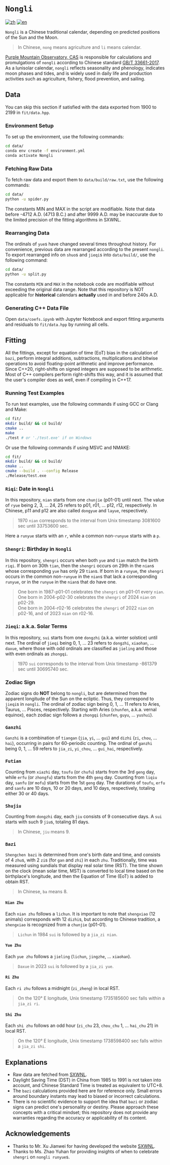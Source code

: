 # `Nongli`

[![zh](https://img.shields.io/badge/lang-zh-red.svg)](README-zh.md)
[![en](https://img.shields.io/badge/lang-en-blue.svg)](README-en.md)

`Nongli` is a Chinese traditional calendar, depending on predicted positions of the Sun and the Moon.

> In Chinese, `nong` means agriculture and `li` means calendar.

[Purple Mountain Observatory, CAS](http://english.pmo.cas.cn/) is responsible for calculations and promulgations of `nongli` according to Chinese standard [GB/T 33661-2017](https://std.samr.gov.cn/gb/search/gbDetailed?id=71F772D817FDD3A7E05397BE0A0AB82A). As a lunisolar calendar, `nongli` reflects seasonality and phenology, indicates moon phases and tides, and is widely used in daily life and production activities such as agriculture, fishery, flood prevention, and sailing.

## Data

You can skip this section if satisfied with the data exported from 1900 to 2199 in `fit/data.hpp`.

### Environment Setup

To set up the environment, use the following commands:

```bash
cd data/
conda env create -f environment.yml
conda activate Nongli
```

### Fetching Raw Data

To fetch raw data and export them to `data/build/raw.txt`, use the following commands:

```bash
cd data/
python -u spider.py
```

The constants MIN and MAX in the script are modifiable. Note that data before -4712 A.D. (4713 B.C.) and after 9999 A.D. may be inaccurate due to the limited precision of the fitting algorithms in SXWNL.

### Rearranging Data

The ordinals of `yue`s have changed several times throughout history. For convenience, previous data are rearranged according to the present `nongli`. To export rearranged info on `shuo`s and `jieqi`s into `data/build/`, use the following command:

```bash
cd data/
python -u split.py
```

The constants `MIN` and `MAX` in the notebook code are modifiable without exceeding the original data range. Note that this repository is NOT applicable for **historical** calendars **actually** used in and before 240s A.D.

### Generating C++ Data File

Open `data/coefs.ipynb` with Jupyter Notebook and export fitting arguments and residuals to `fit/data.hpp` by running all cells.

## Fitting

All the fittings, except for equation of time (EoT) bias in the calculation of `bazi`, perform integral additions, subtractions, multiplications and bitwise operations to avoid floating-point arithmetic and improve performance. Since C++20, right-shifts on signed integers are supposed to be arithmetic. Most of C++ compilers perform right-shifts this way, and it is assumed that the user's compiler does as well, even if compiling in C++17.

### Running Test Examples

To run test examples, use the following commands if using GCC or Clang and Make:

```bash
cd fit/
mkdir build/ && cd build/
cmake ..
make
./test # or './test.exe' if on Windows
```

Or use the following commands if using MSVC and NMAKE:

```bash
cd fit/
mkdir build/ && cd build/
cmake ..
cmake --build . --config Release
./Release/test.exe
```

### `Riqi`: Date in `Nongli`

In this repository, `nian` starts from one `chunjie` (p01-01) until next. The value of `ryue` being 2, 3, ... 24, 25 refers to p01, r01, ... p12, r12, respectively. In Chinese, p11 and p12 are also called `dongyue` and `layue`, respectively.

> 1970 `nian` corresponds to the interval from Unix timestamp 3081600 sec until 33753600 sec.

Here a `runyue` starts with an `r`, while a common non-`runyue` starts with a `p`.

### `Shengri`: Birthday in `Nongli`

In this repository, `shengri` occurs when both `yue` and `tian` match the birth `riqi`. If born on 30th `tian`, then the `shengri` occurs on 29th in the `nian`s whose corresponding `yue` has only 29 `tian`s. If born in a `runyue`, the `shengri` occurs in the common non-`runyue` in the `nian`s that lack a corresponding `runyue`, or in the `runyue` in the `nian`s that do have one.

> One born in 1987-p01-01 celebrates the `shengri` on p01-01 every `nian`.\
> One born in 2004-p02-30 celebrates the `shengri` of 2024 `nian` on p02-29.\
> One born in 2004-r02-16 celebrates the `shengri` of 2022 `nian` on p02-16, and of 2023 `nian` on r02-16.

### `Jieqi`: a.k.a. Solar Terms

In this repository, `sui` starts from one `dongzhi` (a.k.a. winter solstice) until next. The ordinal of `jieqi` being 0, 1, ... 23 refers to `dongzhi`, `xiaohan`, ... `daxue`, where those with odd ordinals are classified as `jieling` and those with even ordinals as `zhongqi`.

> 1970 `sui` corresponds to the interval from Unix timestamp -861379 sec until 30695740 sec.

### Zodiac Sign

Zodiac signs do **NOT** belong to `nongli`, but are determined from the apparent longitude of the Sun on the ecliptic. Thus, they correspond to `jieqi`s in `nongli`. The ordinal of zodiac sign being 0, 1, ... 11 refers to Aries, Taurus, ... Pisces, respectively. Starting with Aries (`chunfen`, a.k.a. vernal equinox), each zodiac sign follows a `zhongqi` (`chunfen`, `guyu`, ... `yushui`).

### `Ganzhi`

`Ganzhi` is a combination of `tiangan` (`jia`, `yi`, ... `gui`) and `dizhi` (`zi`, `chou`, ... `hai`), occurring in pairs for 60-periodic counting. The ordinal of `ganzhi` being 0, 1, ... 59 refers to `jia_zi`, `yi_chou`, ... `gui_hai`, respectively.

### `Futian`

Counting from `xiazhi` day, `toufu` (or `chufu`) starts from the 3rd `geng` day, while `erfu` (or `zhongfu`) starts from the 4th `geng` day. Counting from `liqiu` day, `sanfu` (or `mofu`) starts from the 1st `geng` day. The durations of `toufu`, `erfu` and `sanfu` are 10 days, 10 or 20 days, and 10 days, respectively, totaling either 30 or 40 days.

### `Shujiu`

Counting from `dongzhi` day, each `jiu` consists of 9 consecutive days. A `sui` starts with such 9 `jiu`s, totaling 81 days.

> In Chinese, `jiu` means 9.

### `Bazi`

`Shengchen bazi` is determined from one's birth date and time, and consists of 4 `zhu`s, with 2 `zi`s (for `gan` and `zhi`) in each `zhu`. Traditionally, time was measured using sundials that display real solar time (RST). The time shown on the clock (mean solar time, MST) is converted to local time based on the birthplace's longitude, and then the Equation of Time (EoT) is added to obtain RST.

> In Chinese, `ba` means 8.

#### `Nian Zhu`

Each `nian zhu` follows a `lichun`. It is important to note that `shengxiao` (12 animals) corresponds with 12 `dizhi`s, but according to Chinese tradition, a `shengxiao` is recognized from a `chunjie` (p01-01).

> `Lichun` in 1984 `sui` is followed by a `jia_zi nian`.

#### `Yue Zhu`

Each `yue zhu` follows a `jieling` (`lichun`, `jingzhe`, ... `xiaohan`).

> `Daxue` in 2023 `sui` is followed by a `jia_zi yue`.

#### `Ri Zhu`

Each `ri zhu` follows a midnight (`zi_zheng`) in local RST.

> On the 120° E longitude, Unix timestamp 1735185600 sec falls within a `jia_zi ri`.

#### `Shi Zhu`

Each `shi zhu` follows an odd hour (`zi_chu` 23, `chou_chu` 1, ... `hai_chu` 21) in local RST.

> On the 120° E longitude, Unix timestamp 1738598400 sec falls within a `jia_zi shi`.

## Explanations

* Raw data are fetched from [SXWNL](https://www.sxwnl.com/super/).
* Daylight Saving Time (DST) in China from 1985 to 1991 is not taken into account, and Chinese Standard Time is treated as equivalent to UTC+8.
* The `bazi` calculations provided here are for reference only. Small errors around boundary instants may lead to biased or incorrect calculations.
* There is no scientific evidence to support the idea that `bazi` or zodiac signs can predict one's personality or destiny. Please approach these concepts with a critical mindset; this repository does not provide any warranties regarding the accuracy or applicability of its content.

## Acknowledgements

* Thanks to Mr. Xu Jianwei for having developed the website [SXWNL](https://www.sxwnl.com/super/).
* Thanks to Ms. Zhao Yuhan for providing insights of when to celebrate `shengri` on `nongli runyue`s.

